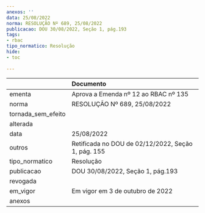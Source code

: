 ```yaml
---
anexos: ''
data: 25/08/2022
norma: RESOLUÇÃO Nº 689, 25/08/2022
publicacao: DOU 30/08/2022, Seção 1, pág.193
tags:
- rbac
tipo_normatico: Resolução
hide: 
- toc 
 
---
```


|                    | Documento                                          |
|:-------------------|:---------------------------------------------------|
| ementa             | Aprova a Emenda nº 12 ao RBAC nº 135               |
| norma              | RESOLUÇÃO Nº 689, 25/08/2022                       |
| tornada_sem_efeito |                                                    |
| alterada           |                                                    |
| data               | 25/08/2022                                         |
| outros             | Retificada no DOU de 02/12/2022, Seção 1, pág. 155 |
| tipo_normatico     | Resolução                                          |
| publicacao         | DOU 30/08/2022, Seção 1, pág.193                   |
| revogada           |                                                    |
| em_vigor           | Em vigor em 3 de outubro de 2022                   |
| anexos             |                                                    |